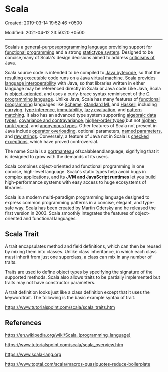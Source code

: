 # Scala

Created: 2019-03-14 19:52:46 +0500

Modified: 2021-04-12 23:50:20 +0500

---

Scalais a [general-purpose](https://en.wikipedia.org/wiki/General-purpose_programming_language)[programming language](https://en.wikipedia.org/wiki/Programming_language) providing support for [functional programming](https://en.wikipedia.org/wiki/Functional_programming) and a strong [static](https://en.wikipedia.org/wiki/Static_typing)[type system](https://en.wikipedia.org/wiki/Type_system). Designed to be concise,many of Scala's design decisions aimed to address [criticisms of Java](https://en.wikipedia.org/wiki/Criticism_of_Java).

Scala source code is intended to be compiled to [Java bytecode](https://en.wikipedia.org/wiki/Java_bytecode), so that the resulting executable code runs on a [Java virtual machine](https://en.wikipedia.org/wiki/Java_virtual_machine). Scala provides [language interoperability](https://en.wikipedia.org/wiki/Language_interoperability) with Java, so that libraries written in either language may be referenced directly in Scala or Java code.Like Java, Scala is [object-oriented](https://en.wikipedia.org/wiki/Object-oriented_programming), and uses a curly-brace syntax reminiscent of the [C programming language](https://en.wikipedia.org/wiki/C_(programming_language)). Unlike Java, Scala has many features of [functional programming](https://en.wikipedia.org/wiki/Functional_programming) languages like [Scheme](https://en.wikipedia.org/wiki/Scheme_(programming_language)), [Standard ML](https://en.wikipedia.org/wiki/Standard_ML) and [Haskell](https://en.wikipedia.org/wiki/Haskell_(programming_language)), including [currying](https://en.wikipedia.org/wiki/Currying), [type inference](https://en.wikipedia.org/wiki/Type_inference), [immutability](https://en.wikipedia.org/wiki/Immutability), [lazy evaluation](https://en.wikipedia.org/wiki/Lazy_evaluation), and [pattern matching](https://en.wikipedia.org/wiki/Pattern_matching). It also has an advanced type system supporting [algebraic data types](https://en.wikipedia.org/wiki/Algebraic_data_type), [covariance and contravariance](https://en.wikipedia.org/wiki/Covariance_and_contravariance_(computer_science)), [higher-order types](https://en.wikipedia.org/wiki/Higher-order_type_operator)(but not [higher-rank types](https://en.wikipedia.org/wiki/Parametric_polymorphism)), and [anonymous types](https://en.wikipedia.org/wiki/Anonymous_type). Other features of Scala not present in Java include [operator overloading](https://en.wikipedia.org/wiki/Operator_overloading), optional parameters, [named parameters](https://en.wikipedia.org/wiki/Named_parameter), and [raw strings](https://en.wikipedia.org/wiki/Raw_string). Conversely, a feature of Java not in Scala is [checked exceptions](https://en.wikipedia.org/wiki/Checked_exception), which have proved controversial.

The name Scala is a [portmanteau](https://en.wikipedia.org/wiki/Portmanteau) ofscalableandlanguage, signifying that it is designed to grow with the demands of its users.

Scala combines object-oriented and functional programming in one concise, high-level language. Scala's static types help avoid bugs in complex applications, and its **JVM and JavaScript runtimes** let you build high-performance systems with easy access to huge ecosystems of libraries.

Scala is a modern multi-paradigm programming language designed to express common programming patterns in a concise, elegant, and type-safe way. Scala has been created by Martin Odersky and he released the first version in 2003. Scala smoothly integrates the features of object-oriented and functional languages.

## Scala Trait

A trait encapsulates method and field definitions, which can then be reused by mixing them into classes. Unlike class inheritance, in which each class must inherit from just one superclass, a class can mix in any number of traits.

Traits are used to define object types by specifying the signature of the supported methods. Scala also allows traits to be partially implemented but traits may not have constructor parameters.

A trait definition looks just like a class definition except that it uses the keywordtrait. The following is the basic example syntax of trait.

<https://www.tutorialspoint.com/scala/scala_traits.htm>

## References

<https://en.wikipedia.org/wiki/Scala_(programming_language)>

<https://www.tutorialspoint.com/scala/scala_overview.htm>

<https://www.scala-lang.org>

<https://www.toptal.com/scala/macros-quasiquotes-reduce-boilerplate>
